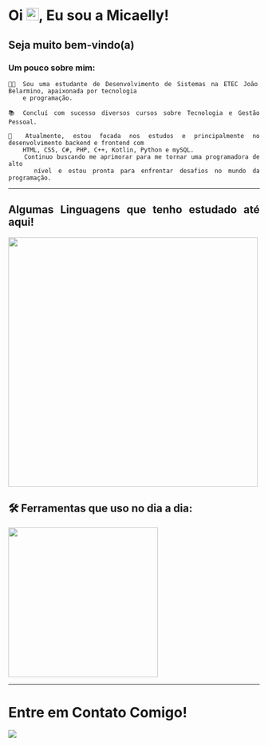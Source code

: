 
  <h1>Oi <img src="https://media.giphy.com/media/hvRJCLFzcasrR4ia7z/giphy.gif" width="25px">, Eu sou a Micaelly!</h1>
  <h2>Seja muito bem-vindo(a)</h2>
</div>


<div align="justify">  
  <h3>Um pouco sobre mim:</h3>
  
```
👨‍🎓 Sou uma estudante de Desenvolvimento de Sistemas na ETEC João Belarmino, apaixonada por tecnologia
    e programação. 

📚 Concluí com sucesso diversos cursos sobre Tecnologia e Gestão Pessoal.

🚀 Atualmente, estou focada nos estudos e principalmente no desenvolvimento backend e frontend com
    HTML, CSS, C#, PHP, C++, Kotlin, Python e mySQL.
    Continuo buscando me aprimorar para me tornar uma programadora de alto
    nível e estou pronta para enfrentar desafios no mundo da programação.
```
    
  <hr />

  ## Algumas Linguagens que tenho estudado até aqui!
  <img width="500px" src="https://skillicons.dev/icons?i=css,html,cs,cpp,kotlin,mysql,php,py" />


  <h2> 🛠️ Ferramentas que uso no dia a dia: </h2>
  <img width="300px" src="https://skillicons.dev/icons?i=vscode,androidstudio,github,discord,visualstudio" />
  
  <hr>


  # Entre em Contato Comigo!

  <a href="https://www.linkedin.com/in/micaelly-mariano-632767269/"><img src="https://img.shields.io/badge/-LinkedIn-%230077B5?style=for-the-badge&logo=linkedin&logoColor=white"></a>
</div>  

<!---
MicaellyMariano/MicaellyMariano is a ✨ special ✨ repository because its `README.md` (this file) appears on your GitHub profile.
You can click the Preview link to take a look at your changes.
--->
